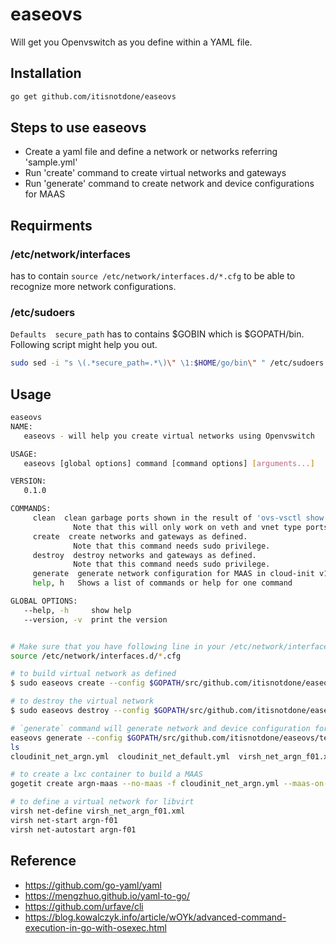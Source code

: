 # easeovs
Will get you Openvswitch as you define within a YAML file.

## Installation
```bash
go get github.com/itisnotdone/easeovs
```

## Steps to use easeovs
- Create a yaml file and define a network or networks referring 'sample.yml'
- Run 'create' command to create virtual networks and gateways
- Run 'generate' command to create network and device configurations for MAAS

## Requirments

### /etc/network/interfaces
has to contain `source /etc/network/interfaces.d/*.cfg` to be able to recognize more network configurations.

### /etc/sudoers
`Defaults  secure_path` has to contains $GOBIN which is $GOPATH/bin. Following script might help you out.
```bash
sudo sed -i "s \(.*secure_path=.*\)\" \1:$HOME/go/bin\" " /etc/sudoers
```


## Usage
```bash
easeovs 
NAME:
   easeovs - will help you create virtual networks using Openvswitch

USAGE:
   easeovs [global options] command [command options] [arguments...]

VERSION:
   0.1.0

COMMANDS:
     clean  clean garbage ports shown in the result of 'ovs-vsctl show'.
              Note that this will only work on veth and vnet type ports.
     create  create networks and gateways as defined.
              Note that this command needs sudo privilege.
     destroy  destroy networks and gateways as defined.
              Note that this command needs sudo privilege.
     generate  generate network configuration for MAAS in cloud-init v1 format
     help, h   Shows a list of commands or help for one command

GLOBAL OPTIONS:
   --help, -h     show help
   --version, -v  print the version


# Make sure that you have following line in your /etc/network/interfaces file.
source /etc/network/interfaces.d/*.cfg

# to build virtual network as defined
$ sudo easeovs create --config $GOPATH/src/github.com/itisnotdone/easeovs/template/single_region.yml

# to destroy the virtual network
$ sudo easeovs destroy --config $GOPATH/src/github.com/itisnotdone/easeovs/template/single_region.yml

# `generate` command will generate network and device configuration for MAAS container and XML network definition for libvirt
easeovs generate --config $GOPATH/src/github.com/itisnotdone/easeovs/template/single_region.yml --host-id 2
ls
cloudinit_net_argn.yml  cloudinit_net_default.yml  virsh_net_argn_f01.xml  virsh_net_default_f01.xml

# to create a lxc container to build a MAAS
gogetit create argn-maas --no-maas -f cloudinit_net_argn.yml --maas-on-lxc

# to define a virtual network for libvirt
virsh net-define virsh_net_argn_f01.xml
virsh net-start argn-f01
virsh net-autostart argn-f01
```

## Reference
- https://github.com/go-yaml/yaml
- https://mengzhuo.github.io/yaml-to-go/
- https://github.com/urfave/cli
- https://blog.kowalczyk.info/article/wOYk/advanced-command-execution-in-go-with-osexec.html
